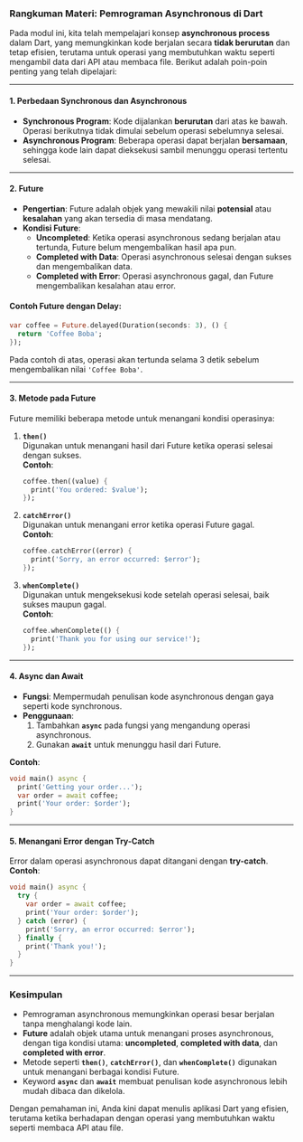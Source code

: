 ### **Rangkuman Materi: Pemrograman Asynchronous di Dart**

Pada modul ini, kita telah mempelajari konsep **asynchronous process** dalam Dart, yang memungkinkan kode berjalan secara **tidak berurutan** dan tetap efisien, terutama untuk operasi yang membutuhkan waktu seperti mengambil data dari API atau membaca file. Berikut adalah poin-poin penting yang telah dipelajari:

---

#### **1. Perbedaan Synchronous dan Asynchronous**
- **Synchronous Program**: Kode dijalankan **berurutan** dari atas ke bawah. Operasi berikutnya tidak dimulai sebelum operasi sebelumnya selesai.
- **Asynchronous Program**: Beberapa operasi dapat berjalan **bersamaan**, sehingga kode lain dapat dieksekusi sambil menunggu operasi tertentu selesai.

---

#### **2. Future**
- **Pengertian**: Future adalah objek yang mewakili nilai **potensial** atau **kesalahan** yang akan tersedia di masa mendatang.
- **Kondisi Future**:
  - **Uncompleted**: Ketika operasi asynchronous sedang berjalan atau tertunda, Future belum mengembalikan hasil apa pun.
  - **Completed with Data**: Operasi asynchronous selesai dengan sukses dan mengembalikan data.
  - **Completed with Error**: Operasi asynchronous gagal, dan Future mengembalikan kesalahan atau error.

#### **Contoh Future dengan Delay**:
```dart
var coffee = Future.delayed(Duration(seconds: 3), () {
  return 'Coffee Boba';
});
```
Pada contoh di atas, operasi akan tertunda selama 3 detik sebelum mengembalikan nilai `'Coffee Boba'`.

---

#### **3. Metode pada Future**
Future memiliki beberapa metode untuk menangani kondisi operasinya:

1. **`then()`**  
   Digunakan untuk menangani hasil dari Future ketika operasi selesai dengan sukses.  
   **Contoh**:
   ```dart
   coffee.then((value) {
     print('You ordered: $value');
   });
   ```

2. **`catchError()`**  
   Digunakan untuk menangani error ketika operasi Future gagal.  
   **Contoh**:
   ```dart
   coffee.catchError((error) {
     print('Sorry, an error occurred: $error');
   });
   ```

3. **`whenComplete()`**  
   Digunakan untuk mengeksekusi kode setelah operasi selesai, baik sukses maupun gagal.  
   **Contoh**:
   ```dart
   coffee.whenComplete(() {
     print('Thank you for using our service!');
   });
   ```

---

#### **4. Async dan Await**
- **Fungsi**: Mempermudah penulisan kode asynchronous dengan gaya seperti kode synchronous.
- **Penggunaan**:
  1. Tambahkan **`async`** pada fungsi yang mengandung operasi asynchronous.
  2. Gunakan **`await`** untuk menunggu hasil dari Future.

**Contoh**:
```dart
void main() async {
  print('Getting your order...');
  var order = await coffee;
  print('Your order: $order');
}
```

---

#### **5. Menangani Error dengan Try-Catch**
Error dalam operasi asynchronous dapat ditangani dengan **try-catch**.  
**Contoh**:
```dart
void main() async {
  try {
    var order = await coffee;
    print('Your order: $order');
  } catch (error) {
    print('Sorry, an error occurred: $error');
  } finally {
    print('Thank you!');
  }
}
```

---

### **Kesimpulan**
- Pemrograman asynchronous memungkinkan operasi besar berjalan tanpa menghalangi kode lain.
- **Future** adalah objek utama untuk menangani proses asynchronous, dengan tiga kondisi utama: **uncompleted**, **completed with data**, dan **completed with error**.
- Metode seperti **`then()`**, **`catchError()`**, dan **`whenComplete()`** digunakan untuk menangani berbagai kondisi Future.
- Keyword **`async`** dan **`await`** membuat penulisan kode asynchronous lebih mudah dibaca dan dikelola.

Dengan pemahaman ini, Anda kini dapat menulis aplikasi Dart yang efisien, terutama ketika berhadapan dengan operasi yang membutuhkan waktu seperti membaca API atau file.